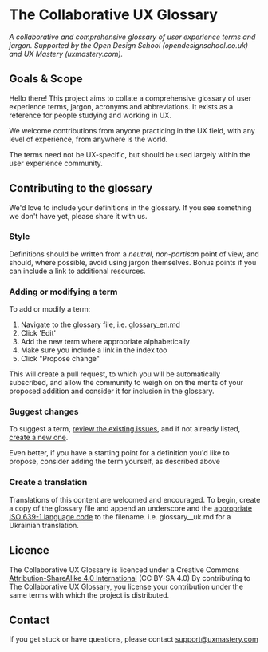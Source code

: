 # The Collaborative UX Glossary
*A collaborative and comprehensive glossary of user experience terms and jargon. Supported by the Open Design School (opendesignschool.co.uk) and UX Mastery (uxmastery.com).*


## Goals & Scope

Hello there! This project aims to collate a comprehensive glossary of user experience terms, jargon, acronyms and abbreviations. It exists as a reference for people studying and working in UX.

We welcome contributions from anyone practicing in the UX field, with any level of experience, from anywhere is the world. 

The terms need not be UX-specific, but should be used largely within the user experience community.


## Contributing to the glossary

We'd love to include your definitions in the glossary. If you see something we don't have yet, please share it with us. 

### Style
Definitions should be written from a *neutral*, *non-partisan* point of view, and should, where possible, avoid using jargon themselves. Bonus points if you can include a link to additional resources.

### Adding or modifying a term
To add or modify a term:

1. Navigate to the glossary file, i.e. [glossary_en.md](https://github.com/uxmastery/ux-glossary/blob/master/glossary_en.md)
2. Click 'Edit'
3. Add the new term where appropriate alphabetically
4. Make sure you include a link in the index too
5. Click "Propose change"

This will create a pull request, to which you will be automatically subscribed, and allow the community to weigh on on the merits of your proposed addition and consider it for inclusion in the glossary.

### Suggest changes 
To suggest a term, [review the existing issues](https://github.com/uxmastery/ux-glossary/issues), and if not already listed, [create a new one](https://github.com/uxmastery/ux-glossary/issues/new).

Even better, if you have a starting point for a definition you'd like to propose, consider adding the term yourself, as described above

### Create a translation
Translations of this content are welcomed and encouraged. To begin, create a copy of the glossary file and append an underscore and the [appropriate ISO 639-1 language code](https://en.wikipedia.org/wiki/List_of_ISO_639-1_codes) to the filename. i.e. glossary__uk.md for a Ukrainian translation.

## Licence
The Collaborative UX Glossary is licenced under a Creative Commons [Attribution-ShareAlike 4.0 International](http://creativecommons.org/licenses/by-sa/4.0/) (CC BY-SA 4.0) By contributing to The Collaborative UX Glossary, you license your contribution under the same terms with which the project is distributed.

## Contact
If you get stuck or have questions, please contact support@uxmastery.com

